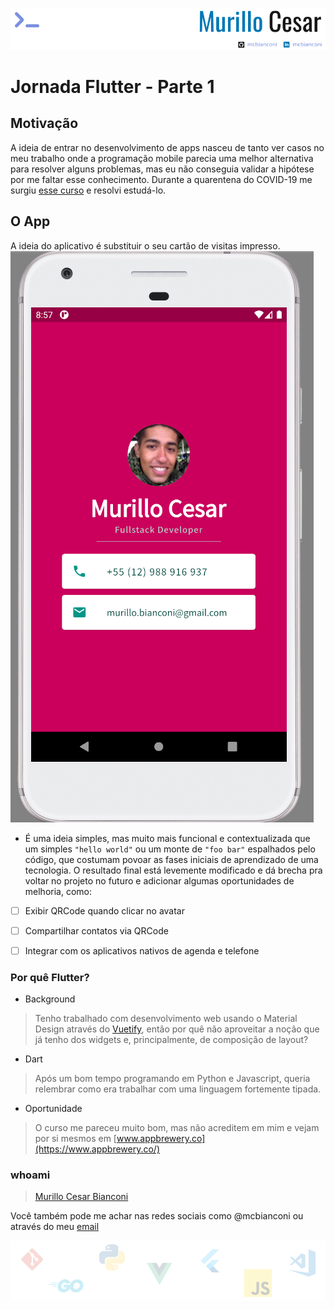 ![Banner](https://github.com/mcbianconi/images/blob/master/banner.png)

# Jornada Flutter - Parte 1

## Motivação
A ideia de entrar no desenvolvimento de apps nasceu de tanto ver casos no meu trabalho onde a programação mobile parecia uma melhor alternativa para resolver alguns problemas, mas eu não conseguia validar a hipótese por me faltar esse conhecimento.
Durante a quarentena do COVID-19 me surgiu  [esse curso](https://www.appbrewery.co/p/intro-to-flutter) e resolvi estudá-lo.

## O App
A ideia do aplicativo é substituir o seu cartão de visitas impresso.
![print](https://github.com/mcbianconi/images/blob/master/mi-card-app.png)

- É uma ideia simples, mas muito mais funcional e contextualizada que um simples `"hello world"` ou um monte de `"foo bar"` espalhados pelo código, que costumam povoar as fases iniciais de aprendizado de uma tecnologia.
O resultado final está levemente modificado e dá brecha pra voltar no projeto no futuro e adicionar algumas oportunidades de melhoria, como:
- [ ] Exibir QRCode quando clicar no avatar
- [ ] Compartilhar contatos via QRCode
- [ ] Integrar com os aplicativos nativos de agenda e telefone



### Por quê Flutter?
- Background
>Tenho trabalhado com desenvolvimento web usando o Material Design através do [Vuetify](https://vuetifyjs.com/en/), então por quê não aproveitar a noção que já tenho dos widgets e, principalmente, de composição de layout?
- Dart
> Após um bom tempo programando em Python e Javascript, queria relembrar como era trabalhar com uma linguagem fortemente tipada.
- Oportunidade
> O curso me pareceu muito bom, mas não acreditem em mim e vejam por si mesmos em [www.appbrewery.co](https://www.appbrewery.co/)

### whoami
> [Murillo Cesar Bianconi](https://mcbianconi.github.io/)

Você também pode me achar nas redes sociais como @mcbianconi ou através do meu [email](mailto:murillo.bianconi@gmail.com)

![End Banner](https://github.com/mcbianconi/images/blob/master/readme-footer.png)
